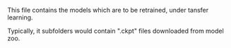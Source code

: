 This file contains the models which are to be retrained, under tansfer learning.

Typically, it subfolders would contain ".ckpt" files downloaded from model zoo.

